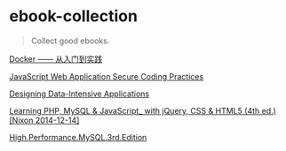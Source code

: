 # ebook-collection

> Collect good ebooks.

[Docker —— 从入门到实践](https://legacy.gitbook.com/book/yeasy/docker_practice/details)

[JavaScript Web Application Secure Coding Practices](https://github.com/Checkmarx/JS-SCP)

[Designing Data-Intensive Applications](https://github.com/viveksinha/designing-data-intensive-applications.git)

[Learning PHP, MySQL & JavaScript_ with jQuery, CSS & HTML5 (4th ed.) [Nixon 2014-12-14]](https://doc.lagout.org/programmation/Learning%20PHP,%20MySQL%20%26%20JavaScript_%20with%20jQuery,%20CSS%20%26%20HTML5%20(4th%20ed.)%20%5BNixon%202014-12-14%5D.pdf)

[High.Performance.MySQL.3rd.Edition](ftp://203.157.240.9/pub/docs/High.Performance.MySQL.3rd.Edition.pdf)
